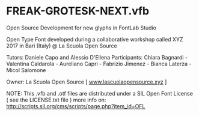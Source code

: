 # FREAK-GROTESK-NEXT.vfb
Open Source Development for new glyphs in FontLab Studio 

Open Type Font developed during a collaborative workshop called XYZ 2017 in Bari (Italy) @ La Scuola Open Source  

Tutors: Daniele Capo and Alessio D'Ellena 
Participants: Chiara Bagnardi - Valentina Caldarola - Aureliano Capri - Fabrizio Jimenez - Bianca Laterza - Micol Salomone 

Owner: La Scuola Open Source [ www.lascuolaopensource.xyz ]

NOTE: This .vfb and .otf files are distributed under a SIL Open Font License ( see the LICENSE.txt file ) more info on: http://scripts.sil.org/cms/scripts/page.php?item_id=OFL
